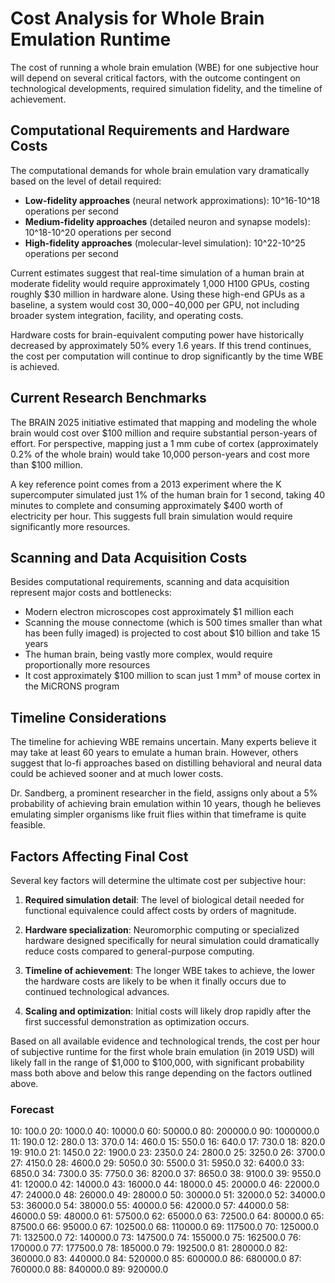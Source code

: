 # Cost Analysis for Whole Brain Emulation Runtime

The cost of running a whole brain emulation (WBE) for one subjective hour will depend on several critical factors, with the outcome contingent on technological developments, required simulation fidelity, and the timeline of achievement.

## Computational Requirements and Hardware Costs

The computational demands for whole brain emulation vary dramatically based on the level of detail required:

- **Low-fidelity approaches** (neural network approximations): 10^16-10^18 operations per second
- **Medium-fidelity approaches** (detailed neuron and synapse models): 10^18-10^20 operations per second
- **High-fidelity approaches** (molecular-level simulation): 10^22-10^25 operations per second

Current estimates suggest that real-time simulation of a human brain at moderate fidelity would require approximately 1,000 H100 GPUs, costing roughly $30 million in hardware alone. Using these high-end GPUs as a baseline, a system would cost $30,000-$40,000 per GPU, not including broader system integration, facility, and operating costs.

Hardware costs for brain-equivalent computing power have historically decreased by approximately 50% every 1.6 years. If this trend continues, the cost per computation will continue to drop significantly by the time WBE is achieved.

## Current Research Benchmarks

The BRAIN 2025 initiative estimated that mapping and modeling the whole brain would cost over $100 million and require substantial person-years of effort. For perspective, mapping just a 1 mm cube of cortex (approximately 0.2% of the whole brain) would take 10,000 person-years and cost more than $100 million.

A key reference point comes from a 2013 experiment where the K supercomputer simulated just 1% of the human brain for 1 second, taking 40 minutes to complete and consuming approximately $400 worth of electricity per hour. This suggests full brain simulation would require significantly more resources.

## Scanning and Data Acquisition Costs

Besides computational requirements, scanning and data acquisition represent major costs and bottlenecks:

- Modern electron microscopes cost approximately $1 million each
- Scanning the mouse connectome (which is 500 times smaller than what has been fully imaged) is projected to cost about $10 billion and take 15 years
- The human brain, being vastly more complex, would require proportionally more resources
- It cost approximately $100 million to scan just 1 mm³ of mouse cortex in the MiCRONS program

## Timeline Considerations

The timeline for achieving WBE remains uncertain. Many experts believe it may take at least 60 years to emulate a human brain. However, others suggest that lo-fi approaches based on distilling behavioral and neural data could be achieved sooner and at much lower costs.

Dr. Sandberg, a prominent researcher in the field, assigns only about a 5% probability of achieving brain emulation within 10 years, though he believes emulating simpler organisms like fruit flies within that timeframe is quite feasible.

## Factors Affecting Final Cost

Several key factors will determine the ultimate cost per subjective hour:

1. **Required simulation detail**: The level of biological detail needed for functional equivalence could affect costs by orders of magnitude.

2. **Hardware specialization**: Neuromorphic computing or specialized hardware designed specifically for neural simulation could dramatically reduce costs compared to general-purpose computing.

3. **Timeline of achievement**: The longer WBE takes to achieve, the lower the hardware costs are likely to be when it finally occurs due to continued technological advances.

4. **Scaling and optimization**: Initial costs will likely drop rapidly after the first successful demonstration as optimization occurs.

Based on all available evidence and technological trends, the cost per hour of subjective runtime for the first whole brain emulation (in 2019 USD) will likely fall in the range of $1,000 to $100,000, with significant probability mass both above and below this range depending on the factors outlined above.

### Forecast

10: 100.0
20: 1000.0
40: 10000.0
60: 50000.0
80: 200000.0
90: 1000000.0
11: 190.0
12: 280.0
13: 370.0
14: 460.0
15: 550.0
16: 640.0
17: 730.0
18: 820.0
19: 910.0
21: 1450.0
22: 1900.0
23: 2350.0
24: 2800.0
25: 3250.0
26: 3700.0
27: 4150.0
28: 4600.0
29: 5050.0
30: 5500.0
31: 5950.0
32: 6400.0
33: 6850.0
34: 7300.0
35: 7750.0
36: 8200.0
37: 8650.0
38: 9100.0
39: 9550.0
41: 12000.0
42: 14000.0
43: 16000.0
44: 18000.0
45: 20000.0
46: 22000.0
47: 24000.0
48: 26000.0
49: 28000.0
50: 30000.0
51: 32000.0
52: 34000.0
53: 36000.0
54: 38000.0
55: 40000.0
56: 42000.0
57: 44000.0
58: 46000.0
59: 48000.0
61: 57500.0
62: 65000.0
63: 72500.0
64: 80000.0
65: 87500.0
66: 95000.0
67: 102500.0
68: 110000.0
69: 117500.0
70: 125000.0
71: 132500.0
72: 140000.0
73: 147500.0
74: 155000.0
75: 162500.0
76: 170000.0
77: 177500.0
78: 185000.0
79: 192500.0
81: 280000.0
82: 360000.0
83: 440000.0
84: 520000.0
85: 600000.0
86: 680000.0
87: 760000.0
88: 840000.0
89: 920000.0